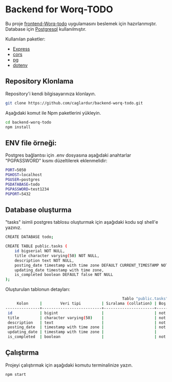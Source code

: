 # Backend for Worq-TODO

Bu proje [frontend-Worq-todo](https://github.com/caglardur/frontend-worq-todo) uygulamasını beslemek için hazırlanmıştır. Database için [Postgresql](https://www.postgresql.org/) kullanılmıştır.

Kullanılan paketler:

- [Express](https://expressjs.com/)
- [cors](https://www.npmjs.com/package/cors)
- [pg](https://www.npmjs.com/package/pg)
- [dotenv](https://www.npmjs.com/package/dotenv)

## Repository Klonlama

Repository'i kendi bilgisayarınıza klonlayın.

```bash
git clone https://github.com/caglardur/backend-worq-todo.git
```

Aşağıdaki komut ile Npm paketlerini yükleyin.

```bash
cd backend-worq-todo
npm install
```

## ENV file örneği:

Postgres bağlantısı için .env dosyasına aşağıdaki anahtarlar "PGPASSWORD" kısmı düzeltilerek eklenmelidir:

```bash
PORT=5050
PGHOST=localhost
PGUSER=postgres
PGDATABASE=todo
PGPASSWORD=test1234
PGPORT=5432
```

## Database oluşturma

"tasks" isimli postgres tablosu oluşturmak için aşağıdaki kodu sql shell'e yazınız.

```bash
CREATE DATABASE todo;

CREATE TABLE public.tasks (
    id bigserial NOT NULL,
    title character varying(50) NOT NULL,
    description text NOT NULL,
    posting_date timestamp with time zone DEFAULT CURRENT_TIMESTAMP NOT NULL,
    updating_date timestamp with time zone,
    is_completed boolean DEFAULT false NOT NULL
);
```

Oluşturulan tablonun detayları:

```bash
                                                   Tablo "public.tasks"
     Kolon     |        Veri tipi         | Sıralama (collation) | Boş (null) olabilir |            Varsayılan
---------------+--------------------------+----------------------+---------------------+-----------------------------------
 id            | bigint                   |                      | not null            | nextval('tasks_id_seq'::regclass)
 title         | character varying(50)    |                      | not null            |
 description   | text                     |                      | not null            |
 posting_date  | timestamp with time zone |                      | not null            | CURRENT_TIMESTAMP
 updating_date | timestamp with time zone |                      |                     |
 is_completed  | boolean                  |                      | not null            | false
```

## Çalıştırma

Projeyi çalıştırmak için aşağıdaki komutu terminalinize yazın.

```bash
npm start
```
